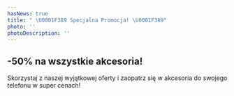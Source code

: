 ```yaml
---
hasNews: true
title: " \U0001F389 Specjalna Promocja! \U0001F389"
photo: ''
photoDescription: ''
---
```


## -50% na wszystkie akcesoria!

Skorzystaj z naszej wyjątkowej oferty i zaopatrz się w akcesoria do swojego telefonu w super cenach!
